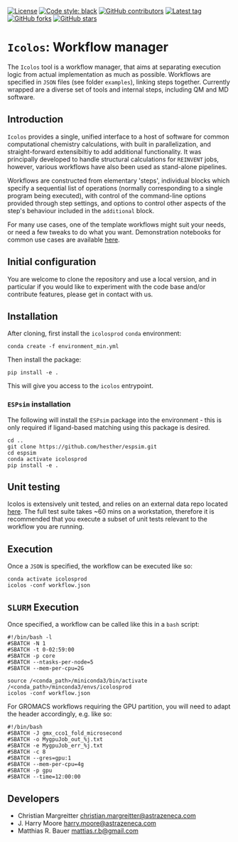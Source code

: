 [![License](https://img.shields.io/badge/License-Apache_2.0-blue.svg)](https://opensource.org/licenses/Apache-2.0)
[![Code style: black](https://img.shields.io/badge/code%20style-black-000000.svg)](https://github.com/python/black) 
[![GitHub contributors](https://badgen.net/github/contributors/MolecularAI/Icolos)](https://GitHub.com/MolecularAI/Icolos/graphs/contributors/)
[![Latest tag](https://badgen.net/github/tag/MolecularAI/Icolos)](https://github.com/MolecularAI/Icolos/tag)
[![GitHub forks](https://img.shields.io/github/forks/MolecularAI/Icolos.svg?style=social&label=Fork&maxAge=2592000)](https://GitHub.com/MolecularAI/Icolos/network/)
[![GitHub stars](https://img.shields.io/github/stars/MolecularAI/Icolos.svg?style=social&label=Star&maxAge=2592000)](https://GitHub.com/MolerularAI/Icolos/stargazers/)


# `Icolos`: Workflow manager

The `Icolos` tool is a workflow manager, that aims at separating execution logic from actual implementation as much as
possible. Workflows are specified in `JSON` files (see folder `examples`), linking steps together. Currently wrapped are
a diverse set of tools and internal steps, including QM and MD software.


## Introduction
`Icolos` provides a single, unified interface to a host of software for common computational chemistry calculations, with built in parallelization,
and straight-forward extensibiltiy to add additional functionality. It was principally developed to handle structural calculations for `REINVENT` jobs, however, various workflows have also been used as stand-alone pipelines.

Workflows are constructed from elementary 'steps', individual blocks which specify a sequential list of operations (normally corresponding to a single program being executed),
with control of the command-line options provided through step settings, and options to control other aspects of the step's behaviour included in the `additional` block.

For many use cases, one of the template workflows might suit your needs, or need a few tweaks to do what you want. Demonstration notebooks for common use cases are available [here](https://github.com/MolecularAI/IcolosCommunity).

## Initial configuration
You are welcome to clone the repository and use a local version, and in particular if you would like to experiment with the code base and/or contribute features, please get 
in contact with us.

## Installation
After cloning, first install the `icolosprod` `conda` environment:
```
conda create -f environment_min.yml
```
Then install the package:
```
pip install -e .
```
This will give you access to the `icolos` entrypoint.

### `ESPsim` installation
The following will install the `ESPsim` package into the environment - this is only required if ligand-based matching using this package is desired.

```
cd ..
git clone https://github.com/hesther/espsim.git
cd espsim
conda activate icolosprod
pip install -e .
```
## Unit testing
Icolos is extensively unit tested, and relies on an external data repo located [here](https://github.com/MolecularAI/IcolosData).  The full test suite takes ~60 mins on a workstation, therefore it is recommended that you execute a subset of unit tests relevant to the workflow you are running.  

## Execution
Once a `JSON` is specified, the workflow can be executed like so:

```
conda activate icolosprod
icolos -conf workflow.json
```

## `SLURM` Execution
Once specified, a workflow can be called like this in a `bash` script:

```
#!/bin/bash -l
#SBATCH -N 1
#SBATCH -t 0-02:59:00
#SBATCH -p core
#SBATCH --ntasks-per-node=5
#SBATCH --mem-per-cpu=2G

source /<conda_path>/miniconda3/bin/activate /<conda_path>/minconda3/envs/icolosprod
icolos -conf workflow.json
```
For GROMACS workflows requiring the GPU partition, you will need to adapt the header accordingly, e.g. like so:

```
#!/bin/bash
#SBATCH -J gmx_cco1_fold_microsecond
#SBATCH -o MygpuJob_out_%j.txt
#SBATCH -e MygpuJob_err_%j.txt
#SBATCH -c 8
#SBATCH --gres=gpu:1
#SBATCH --mem-per-cpu=4g
#SBATCH -p gpu
#SBATCH --time=12:00:00

```

## Developers
- Christian Margreitter <christian.margreitter@astrazeneca.com>
- J. Harry Moore <harry.moore@astrazeneca.com>
- Matthias R. Bauer <mattias.r.b@gmail.com>
